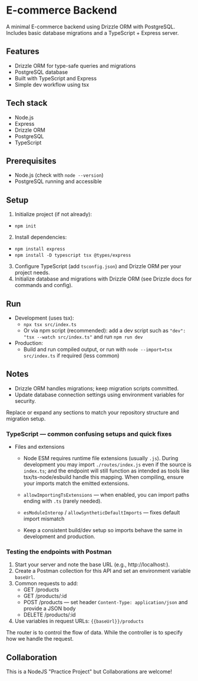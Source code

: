 # E-commerce Backend

A minimal E-commerce backend using Drizzle ORM with PostgreSQL. Includes basic database migrations and a TypeScript + Express server.

## Features
- Drizzle ORM for type-safe queries and migrations
- PostgreSQL database
- Built with TypeScript and Express
- Simple dev workflow using tsx

## Tech stack
- Node.js
- Express
- Drizzle ORM
- PostgreSQL
- TypeScript


## Prerequisites
- Node.js (check with `node --version`)
- PostgreSQL running and accessible

## Setup
1. Initialize project (if not already):
  - `npm init`
2. Install dependencies:
  - `npm install express`
  - `npm install -D typescript tsx @types/express`
3. Configure TypeScript (add `tsconfig.json`) and Drizzle ORM per your project needs.
4. Initialize database and migrations with Drizzle ORM (see Drizzle docs for commands and config).

## Run
- Development (uses tsx):
  - `npx tsx src/index.ts`
  - Or via npm script (recommended): add a dev script such as `"dev": "tsx --watch src/index.ts"` and run `npm run dev`
- Production:
  - Build and run compiled output, or run with `node --import=tsx src/index.ts` if required (less common)

## Notes
- Drizzle ORM handles migrations; keep migration scripts committed.
- Update database connection settings using environment variables for security.

Replace or expand any sections to match your repository structure and migration setup.

### TypeScript — common confusing setups and quick fixes

- Files and extensions
  - Node ESM requires runtime file extensions (usually `.js`). During development you may import `./routes/index.js` even if the source is `index.ts`; and the endpoint will still function as intended as tools like tsx/ts-node/esbuild handle this mapping. When compiling, ensure your imports match the emitted extensions.
  - `allowImportingTsExtensions` — when enabled, you can import paths ending with `.ts` (rarely needed).
  - `esModuleInterop` / `allowSyntheticDefaultImports` — fixes default import mismatch

  - Keep a consistent build/dev setup so imports behave the same in development and production.

### Testing the endpoints with Postman

1. Start your server and note the base URL (e.g., http://localhost:<Port>).
2. Create a Postman collection for this API and set an environment variable `baseUrl`.
3. Common requests to add:
   - GET /products
   - GET /products/:id
   - POST /products — set header `Content-Type: application/json` and provide a JSON body
   - DELETE /products/:id
4. Use variables in request URLs: `{{baseUrl}}/products`




The router is to control the flow of data.
While the controller is to specify how we handle the request.

## Collaboration
This is a NodeJS "Practice Project" but Collaborations are welcome!